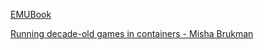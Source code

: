 [EMUBook](http://emubook.emulation64.com/)

[Running decade-old games in containers - Misha Brukman](https://misha.brukman.net/blog/2020/04/running-decade-old-games-in-containers/)
